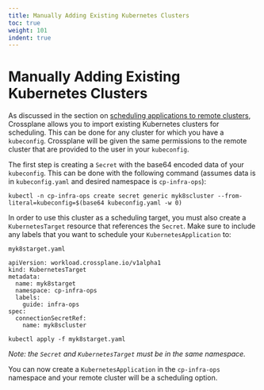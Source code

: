 ```yaml
---
title: Manually Adding Existing Kubernetes Clusters
toc: true
weight: 101
indent: true
---
```


# Manually Adding Existing Kubernetes Clusters

As discussed in the section on [scheduling applications to remote
clusters](../5_workload.md), Crossplane allows you to import existing Kubernetes
clusters for scheduling. This can be done for any cluster for which you have a
`kubeconfig`. Crossplane will be given the same permissions to the remote
cluster that are provided to the user in your `kubeconfig`.

The first step is creating a `Secret` with the base64 encoded data of your
`kubeconfig`. This can be done with the following command (assumes data is in
`kubeconfig.yaml` and desired namespace is `cp-infra-ops`):

```
kubectl -n cp-infra-ops create secret generic myk8scluster --from-literal=kubeconfig=$(base64 kubeconfig.yaml -w 0)
```

In order to use this cluster as a scheduling target, you must also create a
`KubernetesTarget` resource that references the `Secret`. Make sure to include
any labels that you want to schedule your `KubernetesApplication` to:

`myk8starget.yaml`

```
apiVersion: workload.crossplane.io/v1alpha1
kind: KubernetesTarget
metadata:
  name: myk8starget
  namespace: cp-infra-ops
  labels:
    guide: infra-ops
spec:
  connectionSecretRef:
    name: myk8scluster
```

```
kubectl apply -f myk8starget.yaml
```

*Note: the `Secret` and `KubernetesTarget` must be in the same namespace.*

You can now create a `KubernetesApplication` in the `cp-infra-ops` namespace and
your remote cluster will be a scheduling option.

